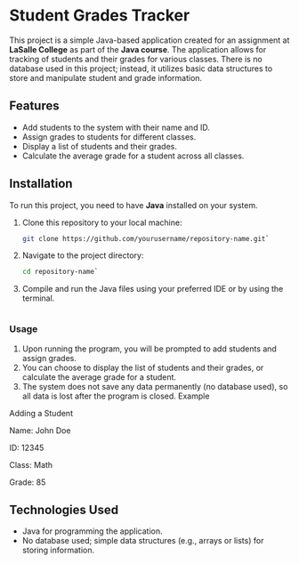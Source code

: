 # Student Grades Tracker

This project is a simple Java-based application created for an assignment at **LaSalle College** as part of the **Java course**. The application allows for tracking of students and their grades for various classes. There is no database used in this project; instead, it utilizes basic data structures to store and manipulate student and grade information.

## Features

- Add students to the system with their name and ID.
- Assign grades to students for different classes.
- Display a list of students and their grades.
- Calculate the average grade for a student across all classes.

## Installation

To run this project, you need to have **Java** installed on your system.

1. Clone this repository to your local machine:

   ```bash
   git clone https://github.com/yourusername/repository-name.git`
   
   
2. Navigate to the project directory:

   ```bash
   cd repository-name`


3. Compile and run the Java files using your preferred IDE or by using the terminal.

   ```bash

### Usage

1. Upon running the program, you will be prompted to add students and assign grades.
2. You can choose to display the list of students and their grades, or calculate the average grade for a student.
3. The system does not save any data permanently (no database used), so all data is lost after the program is closed.
Example

Adding a Student

Name: John Doe

ID: 12345

Class: Math

Grade: 85

   
## Technologies Used

* Java for programming the application.
* No database used; simple data structures (e.g., arrays or lists) for storing information.
